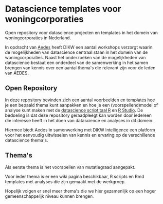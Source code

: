 # Datascience templates voor woningcorporaties
Open repository voor datascience projecten en templates in het domein van woningcorporaties in Nederland.

In opdracht van [Aedes](https://www.aedes.nl/) heeft DIKW een aantal workshops verzorgt waarin de mogelijkheden van datascience centraal staan in het domein van de woningcorporaties. Naast het onderzoeken van de mogelijkheden van datascience bestaat een onderdeel van de samenwerking in het samen brengen van kennis over een aantal thema's die relevant zijn voor de leden van AEDES.

## Open Repository
In deze repository bevinden zich een aantal voorbeelden en templates hoe je een bepaald thema kunt aanpakken en hoe je een (voorspellend)model of analyse kunt maken met de [datascience script taal R](https://www.r-project.org/) en [R Studio](https://rstudio.com/). De bedoeling is dat deze repository geraadpleegt kan worden door iedereen die interesse heeft in het doen van datascience en analyses in dit domein. 

Hiermee biedt Aedes in samenwerking met DIKW Intelligence een platform voor het eenvoudig uitwisselen van kennis en ervaring op de verschillende datascience thema's.

## Thema's
Als eerste thema is het voorspellen van mutatiegraad aangepakt. 

Voor ieder thema is er een wiki pagina beschikbaar, R scripts en Rmd templates met analyses die zijn gemaakt met de werkgroep.

Hopelijk volgen er snel meer thema's die we hier gezamenlijk op een hoger gemeenschappelijk niveau kunnen brengen.
